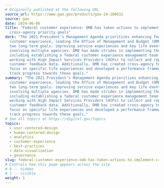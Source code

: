 ```yaml
---
# Originally published at the following URL
source_url: https://www.gao.gov/products/gao-24-106632
source: gao
date: 2024-06-06
title: "Federal customer experience: OMB has taken actions to implement
  cross-agency priority goals"
deck: "The 2021 President’s Management Agenda prioritizes enhancing federal
  customer experience, leading the Office of Management and Budget (OMB) to set
  two long-term goals: improving service experiences and key life events
  involving multiple agencies. OMB has made strides in implementing these goals,
  including establishing a federal customer experience management team and
  working with High Impact Services Providers (HIPs) to collect and report
  customer feedback data. Additionally, OMB has created cross-agency teams to
  focus on specific life experiences and developed a performance framework to
  track progress towards these goals."
summary: "The 2021 President’s Management Agenda prioritizes enhancing federal
  customer experience, leading the Office of Management and Budget (OMB) to set
  two long-term goals: improving service experiences and key life events
  involving multiple agencies. OMB has made strides in implementing these goals,
  including establishing a federal customer experience management team and
  working with High Impact Services Providers (HIPs) to collect and report
  customer feedback data. Additionally, OMB has created cross-agency teams to
  focus on specific life experiences and developed a performance framework to
  track progress towards these goals."
# See all topics at https://digital.gov/topics
topics:
  - user-centered-design
  - human-centered-design
  - analytics
  - customer-experience
  - best-practices
  - data-visualization
  - governance
slug: federal-customer-experience-omb-has-taken-actions-to-implement-cross-agency-priority-goals
# Controls how this page appears across the site
# 0 -- hidden
# 1 -- visible
weight: 1
---
```

